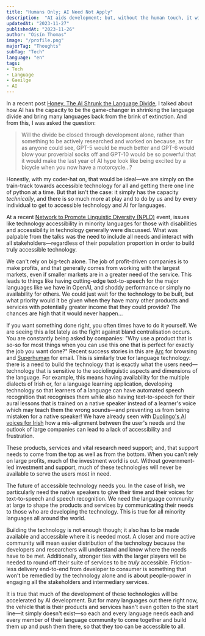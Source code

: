 ```yaml
---
title: "Humans Only; AI Need Not Apply"
description:  "AI aids development; but, without the human touch, it will never be accessible to all."
updatedAt: "2023-11-27"
publishedAt: "2023-11-26"
author: "Oisín Thomas"
image: "/profile.png"
majorTag: "Thoughts"
subTag: "Tech"
language: "en"
tags: 
- Tech
- Language
- Gaeilge
- AI
---
```


In a recent post [Honey, The AI Shrunk the Language Divide](https://oisinthomasmorrin.com/blog/ai-shrunk-the-language-divide), I talked about how AI has the capacity to be the game-changer in shrinking the language divide and bring many languages back from the brink of extinction. And from this, I was asked the question:

> Will the divide be closed through development alone, rather than something to be actively researched and worked on because, as far as anyone could see, GPT-5 would be much better and GPT-6 would blow your proverbial socks off and GPT-10 would be so powerful that it would make the last year of AI hype look like being excited by a bicycle when you now have a motorcycle...?

Honestly, with my coder-hat on, that would be ideal—we are simply on the train-track towards accessible technology for all and getting there one line of python at a time. But that isn't the case: it simply has the capacity *technically*, and there is so much more at play and to do by us and by every individual to get to accessible technology and AI for languages.

At a recent [Network to Promote Linguistic Diversity (NPLD)](https://www.npld.eu/) event, issues like technology accessibility in minority languages for those with disabilities and accessibility in technology generally were discussed. What was palpable from the talks was the need to include all needs and interact with all stakeholders—regardless of their population proportion in order to build truly accessible technology.

We can't rely on big-tech alone. The job of profit-driven companies is to make profits, and that generally comes from working with the largest markets, even if smaller markets are in a greater need of the service. This leads to things like having cutting-edge text-to-speech for the major languages like we have in OpenAI, and shoddy performance or simply no availability for others. We could just wait for the technology to be built, but what priority would it be given when they have many other products and services with potentially greater income that they could provide? The chances are high that it would never happen...

If you want something done right, you often times have to do it yourself. We are seeing this a lot lately as the fight against bland centralisation occurs. You are constantly being asked by companies: "Why use a product that is so-so for most things when you can use this one that is perfect for exactly the job you want done?" Recent success stories in this are [Arc](https://arc.net/) for browsing and [Superhuman](https://superhuman.com/) for email. This is similarly true for language technology: there is a need to build the technology that is exactly what the users need—technology that is sensitive to the sociolinguistic aspects and dimensions of the language. For example, this means having availability for the multiple dialects of Irish or, for a language learning application, developing technology so that learners of a language can have automated speech recognition that recognises them while also having text-to-speech for their aural lessons that is trained on a native speaker instead of a learner's voice which may teach them the wrong sounds—and preventing us from being mistaken for a native speaker! We have already seen with [Duolingo's AI voices for Irish](https://tuairisc.ie/cainteoir-duchais-gaeilge-cloiste-den-uair-dheireanach-ar-an-aip-foghlama-teanga/) how a mis-alignment between the user's needs and the outlook of large companies can lead to a lack of accessibility and frustration.

These products, services and vital research need support; and, that support needs to come from the top as well as from the bottom. When you can't rely on large profits, much of the investment world is out. Without government-led investment and support, much of these technologies will never be available to serve the users most in need. 

The future of accessible technology needs you. In the case of Irish, we particularly need the native speakers to give their time and their voices for text-to-speech and speech recognition. We need the language community at large to shape the products and services by communicating their needs to those who are developing the technology. This is true for all minority languages all around the world.

Building the technology is not enough though; it also has to be made available and accessible where it is needed most. A closer and more active community will mean easier distribution of the technology because the developers and researchers will understand and know where the needs have to be met. Additionally, stronger ties with the larger players will be needed to round off their suite of services to be *truly* accessible. Friction-less delivery end-to-end from developer to consumer is something that won't be remedied by the technology alone and is about people-power in engaging all the stakeholders and intermediary services.

It is true that much of the development of these technologies will be accelerated by AI development. But for many languages out there right now, the vehicle that is their products and services hasn't even gotten to the start line—it simply doesn't exist—so each and every language needs each and every member of their language community to come together and build them up and push them there, so that they too can be accessible to all.